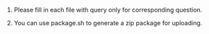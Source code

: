 1. Please fill in each file with query only for corresponding question. 

2. You can use package.sh to generate a zip package for uploading. 